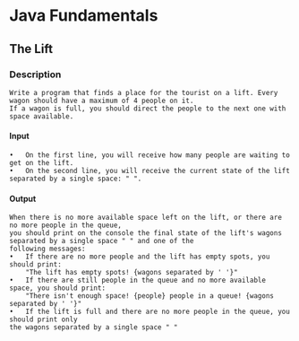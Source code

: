 # Java Fundamentals

## The Lift

### Description
    Write a program that finds a place for the tourist on a lift. Every wagon should have a maximum of 4 people on it.
    If a wagon is full, you should direct the people to the next one with space available.

#### Input 
    •	On the first line, you will receive how many people are waiting to get on the lift. 
    •	On the second line, you will receive the current state of the lift separated by a single space: " ".

#### Output
    When there is no more available space left on the lift, or there are no more people in the queue, 
    you should print on the console the final state of the lift's wagons separated by a single space " " and one of the 
    following messages: 
    •	If there are no more people and the lift has empty spots, you should print:
        "The lift has empty spots! {wagons separated by ' '}" 
    •	If there are still people in the queue and no more available space, you should print:
        "There isn't enough space! {people} people in a queue! {wagons separated by ' '}"
    •	If the lift is full and there are no more people in the queue, you should print only
    the wagons separated by a single space " "